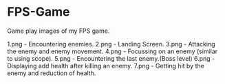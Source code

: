 # FPS-Game

Game play images of my FPS game.

1.png - Encountering enemies.
2.png - Landing Screen.
3.png - Attacking the enemy and enemy movement.
4.png - Focussing on an enemy (similar to using scope).
5.png - Encountering the last enemy.(Boss level)
6.png - Displaying add health after killing an enemy.
7.png - Getting hit by the enemy and reduction of health.
